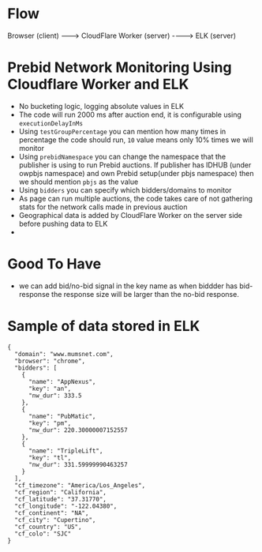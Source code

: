 
# Flow
Browser (client) ---> CloudFlare Worker (server)  ----> ELK (server)

# Prebid Network Monitoring Using Cloudflare Worker and ELK

- No bucketing logic, logging absolute values in ELK
- The code will run 2000 ms after auction end, it is configurable using `executionDelayInMs`
- Using `testGroupPercentage` you can mention how many times in percentage the code should run, `10` value means only 10% times we will monitor
- Using `prebidNamespace` you can change the namespace that the publisher is using to run Prebid auctions. If publisher has IDHUB (under owpbjs namespace) and own Prebid setup(under pbjs namespace) then we should mention `pbjs` as the value
- Using `bidders` you can specify which bidders/domains to monitor
- As page can run multiple auctions, the code takes care of not gathering stats for the network calls made in previous auction
- Geographical data is added by CloudFlare Worker on the server side before pushing data to ELK
- 

# Good To Have
- we can add bid/no-bid signal in the key name as when biddder has bid-response the response size will be larger than the no-bid response.

# Sample of data stored in ELK
```
{
  "domain": "www.mumsnet.com",
  "browser": "chrome",
  "bidders": [
    {
      "name": "AppNexus",
      "key": "an",
      "nw_dur": 333.5
    },
    {
      "name": "PubMatic",
      "key": "pm",
      "nw_dur": 220.30000007152557
    },
    {
      "name": "TripleLift",
      "key": "tl",
      "nw_dur": 331.59999990463257
    }
  ],
  "cf_timezone": "America/Los_Angeles",
  "cf_region": "California",
  "cf_latitude": "37.31770",
  "cf_longitude": "-122.04380",
  "cf_continent": "NA",
  "cf_city": "Cupertino",
  "cf_country": "US",
  "cf_colo": "SJC"
}
```
